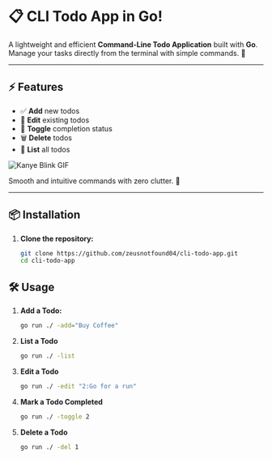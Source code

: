 # 📋 CLI Todo App in Go!

A lightweight and efficient **Command-Line Todo Application** built with **Go**. Manage your tasks directly from the terminal with simple commands. 🚀

---

## ⚡ Features

- ✅ **Add** new todos
- 📝 **Edit** existing todos
- 🔄 **Toggle** completion status
- 🗑️ **Delete** todos
- 📃 **List** all todos



![Kanye Blink GIF](https://media3.giphy.com/media/v1.Y2lkPTc5MGI3NjExaHM1Z2Y5dDYxczRhZnFwbHd0ZGg1eXU0ZXY2dzM0YXF6bW14OXh3NyZlcD12MV9pbnRlcm5hbF9naWZfYnlfaWQmY3Q9Zw/zMCfqXkwjmTO8/giphy.gif)



Smooth and intuitive commands with zero clutter. 🧹

---

## 📦 Installation

1. **Clone the repository:**

   ```bash
   git clone https://github.com/zeusnotfound04/cli-todo-app.git
   cd cli-todo-app
   ```


## 🛠️ Usage
 
1. **Add a Todo:**

   ```bash
   go run ./ -add="Buy Coffee"
   ```
 
2. **List a Todo**

   ```bash
   go run ./ -list
   ```
 
3. **Edit a Todo**

   ```bash
   go run ./ -edit "2:Go for a run"
   ```
 
4. **Mark a Todo Completed**

   ```bash
   go run ./ -toggle 2
   ```
 
5. **Delete a Todo**

   ```bash
   go run ./ -del 1
   ```


